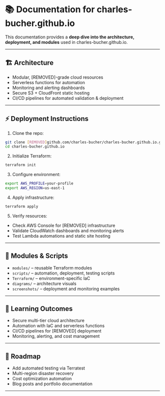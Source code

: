 # 📚 Documentation for charles-bucher.github.io

This documentation provides a **deep dive into the architecture, deployment, and modules** used in charles-bucher.github.io.

---

## 🏗️ Architecture

- Modular, [REMOVED]-grade cloud resources
- Serverless functions for automation
- Monitoring and alerting dashboards
- Secure S3 + CloudFront static hosting
- CI/CD pipelines for automated validation & deployment

---

## ⚡ Deployment Instructions

1. Clone the repo:
```bash
git clone [REMOVED]github.com/charles-bucher/charles-bucher.github.io.git
cd charles-bucher.github.io
```

2. Initialize Terraform:
```bash
terraform init
```

3. Configure environment:
```bash
export AWS_PROFILE=your-profile
export AWS_REGION=us-east-1
```

4. Apply infrastructure:
```bash
terraform apply
```

5. Verify resources:
- Check AWS Console for [REMOVED] infrastructure
- Validate CloudWatch dashboards and monitoring alerts
- Test Lambda automations and static site hosting

---

## 🧩 Modules & Scripts

- `modules/` – reusable Terraform modules
- `scripts/` – automation, deployment, testing scripts
- `Terraform/` – environment-specific IaC
- `diagrams/` – architecture visuals
- `screenshots/` – deployment and monitoring examples

---

## 🧠 Learning Outcomes

- Secure multi-tier cloud architecture
- Automation with IaC and serverless functions
- CI/CD pipelines for [REMOVED] deployment
- Monitoring, alerting, and cost management

---

## 📆 Roadmap

- Add automated testing via Terratest
- Multi-region disaster recovery
- Cost optimization automation
- Blog posts and portfolio documentation

---

